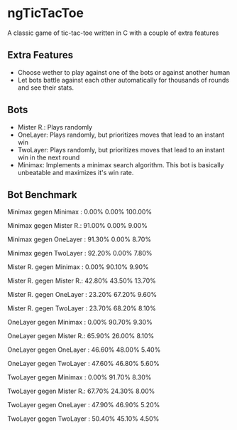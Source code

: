 # ngTicTacToe
A classic game of tic-tac-toe written in C with a couple of extra features

## Extra Features
- Choose wether to play against one of the bots or against another human
- Let bots battle against each other automatically for thousands of rounds and see their stats.

## Bots
- Mister R.: Plays randomly
- OneLayer:  Plays randomly, but prioritizes moves that lead to an instant win
- TwoLayer:  Plays randomly, but prioritizes moves that lead to an instant win in the next round
- Minimax:   Implements a minimax search algorithm. This bot is basically unbeatable and maximizes it's win rate.

## Bot Benchmark

Minimax    gegen  Minimax  :            0.00%              0.00%           100.00%

Minimax    gegen  Mister R.:           91.00%              0.00%             9.00%

Minimax    gegen  OneLayer :           91.30%              0.00%             8.70%

Minimax    gegen  TwoLayer :           92.20%              0.00%             7.80%

Mister R.  gegen  Minimax  :            0.00%             90.10%             9.90%

Mister R.  gegen  Mister R.:           42.80%             43.50%            13.70%

Mister R.  gegen  OneLayer :           23.20%             67.20%             9.60%

Mister R.  gegen  TwoLayer :           23.70%             68.20%             8.10%

OneLayer   gegen  Minimax  :            0.00%             90.70%             9.30%

OneLayer   gegen  Mister R.:           65.90%             26.00%             8.10%

OneLayer   gegen  OneLayer :           46.60%             48.00%             5.40%

OneLayer   gegen  TwoLayer :           47.60%             46.80%             5.60%

TwoLayer   gegen  Minimax  :            0.00%             91.70%             8.30%

TwoLayer   gegen  Mister R.:           67.70%             24.30%             8.00%

TwoLayer   gegen  OneLayer :           47.90%             46.90%             5.20%

TwoLayer   gegen  TwoLayer :           50.40%             45.10%             4.50%
